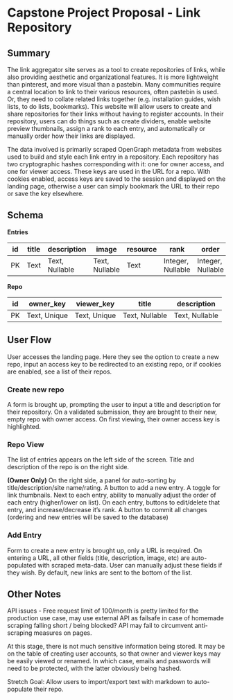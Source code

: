 # Capstone Project Proposal - Link Repository
## Summary

The link aggregator site serves as a tool to create repositories of links, while also providing aesthetic and organizational features. It is more lightweight than pinterest, and more visual than a pastebin. Many communities require a central location to link to their various resources, often pastebin is used. Or, they need to collate related links together (e.g. installation guides, wish lists, to do lists, bookmarks). This website will allow users to create and share repositories for their links without having to register accounts. In their repository, users can do things such as create dividers, enable website preview thumbnails, assign a rank to each entry, and automatically or manually order how their links are displayed.

The data involved is primarily scraped OpenGraph metadata from websites used to build and style each link entry in a repository. Each repository has two cryptographic hashes corresponding with it: one for owner access, and one for viewer access. These keys are used in the URL for a repo. With cookies enabled, access keys are saved to the session and displayed on the landing page, otherwise a user can simply bookmark the URL to their repo or save the key elsewhere.

## Schema

__Entries__

| id | title | description | image | resource | rank | order | repo_id |
--- | --- | --- | --- | --- | --- | --- | --- 
| PK | Text | Text, Nullable | Text, Nullable | Text | Integer, Nullable | Integer, Nullable | FK(repo.id), OD=Cascade |


__Repo__

| id | owner_key | viewer_key | title | description |
--- | --- | --- | --- | --- 
| PK | Text, Unique | Text, Unique | Text, Nullable | Text, Nullable |

## User Flow

User accesses the landing page. Here they see the option to create a new repo, input an access key to be redirected to an existing repo, or if cookies are enabled, see a list of their repos.

### Create new repo
A form is brought up, prompting the user to input a title and description for their repository. On a validated submission, they are brought to their new, empty repo with owner access. On first viewing, their owner access key is highlighted.

### Repo View
The list of entries appears on the left side of the screen. Title and description of the repo is on the right side.

__(Owner Only)__
On the right side, a panel for auto-sorting by title/description/site name/rating. A button to add a new entry. A toggle for link thumbnails.
Next to each entry, ability to manually adjust the order of each entry (higher/lower on list). On each entry, buttons to edit/delete that entry, and increase/decrease it’s rank.
A button to commit all changes (ordering and new entries will be saved to the database)

### Add Entry
Form to create a new entry is brought up, only a URL is required. On entering a URL, all other fields (title, description, image, etc) are auto-populated with scraped meta-data. User can manually adjust these fields if they wish. By default, new links are sent to the bottom of the list.

## Other Notes
API issues - Free request limit of 100/month is pretty limited for the production use case, may use external API as failsafe in case of homemade scraping falling short / being blocked? API may fail to circumvent anti-scraping measures on pages.

At this stage, there is not much sensitive information being stored. It may be on the table of creating user accounts, so that owner and viewer keys may be easily viewed or renamed. In which case, emails and passwords will need to be protected, with the latter obviously being hashed.

Stretch Goal: Allow users to import/export text with markdown to auto-populate their repo.
